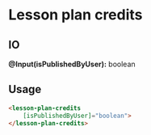 # Lesson plan credits

## IO

**@Input(isPublishedByUser):** boolean

## Usage

```html
<lesson-plan-credits
    [isPublishedByUser]="boolean">
</lesson-plan-credits>
```
